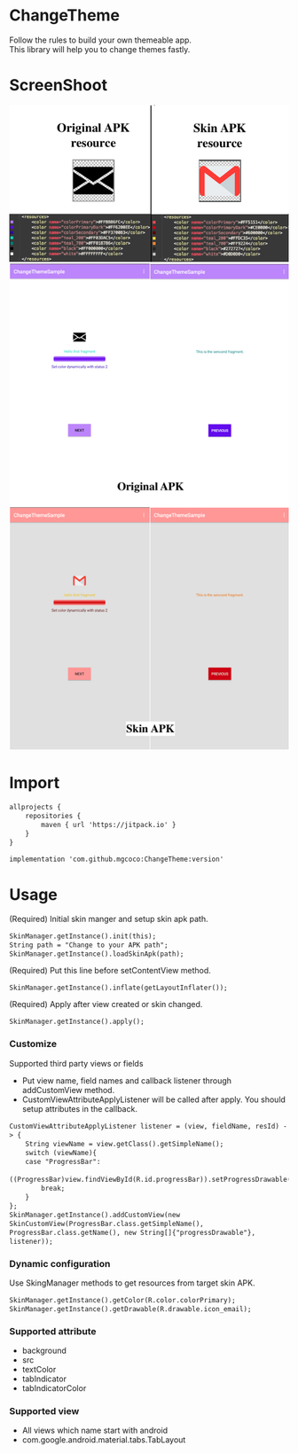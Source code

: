 # ChangeTheme
Follow the rules to build your own themeable app.  
This library will help you to change themes fastly.  
# ScreenShoot
![Skin Resource](/resource/sample_skin_resource_compare.png)
![Effect of skin](/resource/screenshot_compare.png)
# Import
```
allprojects {
    repositories {
        maven { url 'https://jitpack.io' }
    }
}
```
```
implementation 'com.github.mgcoco:ChangeTheme:version'
```

# Usage
(Required) Initial skin manger and setup skin apk path.
```
SkinManager.getInstance().init(this);
String path = "Change to your APK path";
SkinManager.getInstance().loadSkinApk(path);
```
(Required) Put this line before setContentView method.
```
SkinManager.getInstance().inflate(getLayoutInflater());
```
(Required) Apply after view created or skin changed.
```
SkinManager.getInstance().apply();
```
### Customize
Supported third party views or fields
- Put view name, field names and callback listener through addCustomView method.
- CustomViewAttributeApplyListener will be called after apply. You should setup attributes in the callback.
```
CustomViewAttributeApplyListener listener = (view, fieldName, resId) -> {
    String viewName = view.getClass().getSimpleName();
    switch (viewName){
    case "ProgressBar":
        ((ProgressBar)view.findViewById(R.id.progressBar)).setProgressDrawable(SkinManager.getInstance().getDrawable(resId));
        break;
    }
};
SkinManager.getInstance().addCustomView(new SkinCustomView(ProgressBar.class.getSimpleName(), ProgressBar.class.getName(), new String[]{"progressDrawable"}, listener));
```
### Dynamic configuration
Use SkingManager methods to get resources from target skin APK.
```
SkinManager.getInstance().getColor(R.color.colorPrimary);
SkinManager.getInstance().getDrawable(R.drawable.icon_email);
```
### Supported attribute
- background
- src
- textColor
- tabIndicator
- tabIndicatorColor
### Supported view
- All views which name start with android
- com.google.android.material.tabs.TabLayout
 